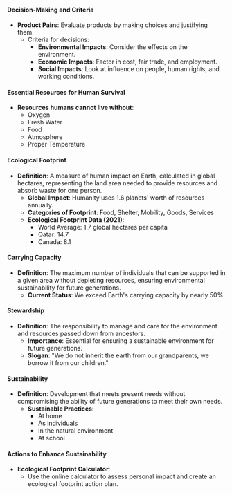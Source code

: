 #### Decision-Making and Criteria

- **Product Pairs**: Evaluate products by making choices and justifying them.
    - Criteria for decisions:
        - **Environmental Impacts**: Consider the effects on the environment.
        - **Economic Impacts**: Factor in cost, fair trade, and employment.
        - **Social Impacts**: Look at influence on people, human rights, and working conditions.

#### Essential Resources for Human Survival

- **Resources humans cannot live without**:
    - Oxygen
    - Fresh Water
    - Food
    - Atmosphere
    - Proper Temperature

#### Ecological Footprint

- **Definition**: A measure of human impact on Earth, calculated in global hectares, representing the land area needed to provide resources and absorb waste for one person.
    - **Global Impact**: Humanity uses 1.6 planets' worth of resources annually.
    - **Categories of Footprint**: Food, Shelter, Mobility, Goods, Services
    - **Ecological Footprint Data (2021)**:
        - World Average: 1.7 global hectares per capita
        - Qatar: 14.7
        - Canada: 8.1

#### Carrying Capacity

- **Definition**: The maximum number of individuals that can be supported in a given area without depleting resources, ensuring environmental sustainability for future generations.
    - **Current Status**: We exceed Earth's carrying capacity by nearly 50%.

#### Stewardship

- **Definition**: The responsibility to manage and care for the environment and resources passed down from ancestors.
    - **Importance**: Essential for ensuring a sustainable environment for future generations.
    - **Slogan**: "We do not inherit the earth from our grandparents, we borrow it from our children."

#### Sustainability

- **Definition**: Development that meets present needs without compromising the ability of future generations to meet their own needs.
    - **Sustainable Practices**:
        - At home
        - As individuals
        - In the natural environment
        - At school

#### Actions to Enhance Sustainability

- **Ecological Footprint Calculator**:
    - Use the online calculator to assess personal impact and create an ecological footprint action plan.